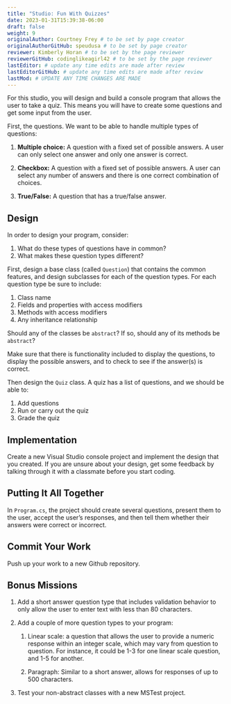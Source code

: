 ```yaml
---
title: "Studio: Fun With Quizzes"
date: 2023-01-31T15:39:38-06:00
draft: false
weight: 9
originalAuthor: Courtney Frey # to be set by page creator
originalAuthorGitHub: speudusa # to be set by page creator
reviewer: Kimberly Horan # to be set by the page reviewer
reviewerGitHub: codinglikeagirl42 # to be set by the page reviewer
lastEditor: # update any time edits are made after review
lastEditorGitHub: # update any time edits are made after review
lastMod: # UPDATE ANY TIME CHANGES ARE MADE
---
```


For this studio, you will design and build a console program that allows the user to take a quiz. This means you will have to create some questions and get some input from the user.

First, the questions. We want to be able to handle multiple types of questions:

   1. **Multiple choice:** A question with a fixed set of possible answers. A user can only select one answer and only one answer is correct.

   1. **Checkbox:** A question with a fixed set of possible answers. A user can select any number of answers and there is one correct combination of choices.

   1. **True/False:** A question that has a true/false answer.

## Design

In order to design your program, consider:

   1. What do these types of questions have in common?
   1. What makes these question types different?

First, design a base class (called `Question`) that contains the common features, and design subclasses for each of the question types. For each question type be sure to include:

   1. Class name
   1. Fields and properties with access modifiers
   1. Methods with access modifiers
   1. Any inheritance relationship

Should any of the classes be `abstract`? If so, should any of its methods be `abstract`?

Make sure that there is functionality included to display the questions, to display the possible answers, and to check to see if the answer(s) is correct.

Then design the `Quiz` class. A quiz has a list of questions, and we should be able to:
   
   1. Add questions
   1. Run or carry out the quiz
   1. Grade the quiz

## Implementation

Create a new Visual Studio console project and implement the design that you created. If you are unsure about your design, get some feedback by talking through it with a classmate before you start coding.

## Putting It All Together

In `Program.cs`, the project should create several questions, present them to the user, accept the user’s responses, and then tell them whether their answers were correct or incorrect.

## Commit Your Work

Push up your work to a new Github repository.

## Bonus Missions

1. Add a short answer question type that includes validation behavior to only allow the user to enter text with less than 80 characters.

1. Add a couple of more question types to your program:

   1. Linear scale: a question that allows the user to provide a numeric response within an integer scale, which may vary from question to question. For instance, it could be 1-3 for one linear scale question, and 1-5 for another.

   1. Paragraph: Similar to a short answer, allows for responses of up to 500 characters.

1. Test your non-abstract classes with a new MSTest project.





